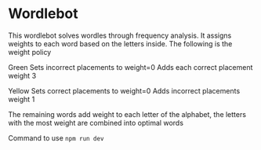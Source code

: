 # Wordlebot

This wordlebot solves wordles through frequency analysis. It assigns weights to each word based on the letters inside. The following is the weight policy

Green
Sets incorrect placements to weight=0
Adds each correct placement weight 3

Yellow
Sets correct placements to weight=0
Adds incorrect placements weight 1

The remaining words add weight to each letter of the alphabet, the letters with the most weight are combined into optimal words

Command to use
`npm run dev`